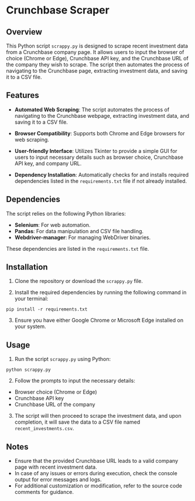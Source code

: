 # Crunchbase Scraper

## Overview

This Python script `scrappy.py` is designed to scrape recent investment data from a Crunchbase company page. It allows users to input the browser of choice (Chrome or Edge), Crunchbase API key, and the Crunchbase URL of the company they wish to scrape. The script then automates the process of navigating to the Crunchbase page, extracting investment data, and saving it to a CSV file.

## Features

- **Automated Web Scraping**: The script automates the process of navigating to the Crunchbase webpage, extracting investment data, and saving it to a CSV file.
  
- **Browser Compatibility**: Supports both Chrome and Edge browsers for web scraping.
  
- **User-friendly Interface**: Utilizes Tkinter to provide a simple GUI for users to input necessary details such as browser choice, Crunchbase API key, and company URL.
  
- **Dependency Installation**: Automatically checks for and installs required dependencies listed in the `requirements.txt` file if not already installed.

## Dependencies

The script relies on the following Python libraries:

- **Selenium**: For web automation.
- **Pandas**: For data manipulation and CSV file handling.
- **Webdriver-manager**: For managing WebDriver binaries.

These dependencies are listed in the `requirements.txt` file.

## Installation

1. Clone the repository or download the `scrappy.py` file.

2. Install the required dependencies by running the following command in your terminal:

`pip install -r requirements.txt`


3. Ensure you have either Google Chrome or Microsoft Edge installed on your system.

## Usage

1. Run the script `scrappy.py` using Python:

`python scrappy.py`


2. Follow the prompts to input the necessary details:
 - Browser choice (Chrome or Edge)
 - Crunchbase API key
 - Crunchbase URL of the company

3. The script will then proceed to scrape the investment data, and upon completion, it will save the data to a CSV file named `recent_investments.csv`.

## Notes

- Ensure that the provided Crunchbase URL leads to a valid company page with recent investment data.
- In case of any issues or errors during execution, check the console output for error messages and logs.
- For additional customization or modification, refer to the source code comments for guidance.


